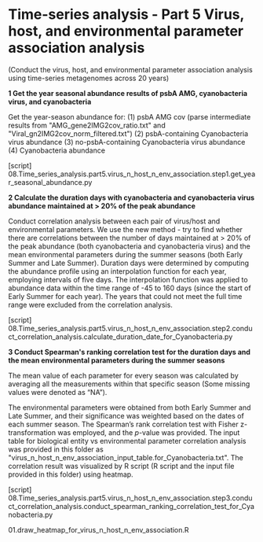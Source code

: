 # Time-series analysis - Part 5 Virus, host, and environmental parameter association analysis

(Conduct the virus, host, and environmental parameter association analysis using time-series metagenomes across 20 years)

**1 Get the year seasonal abundance results of psbA AMG, cyanobacteria virus, and cyanobacteria**

Get the year-season abundance for:
	(1) psbA AMG cov (parse intermediate results from "AMG_gene2IMG2cov_ratio.txt" and "Viral_gn2IMG2cov_norm_filtered.txt")
	(2) psbA-containing Cyanobacteria virus abundance
	(3) no-psbA-containing Cyanobacteria virus abundance  
	(4) Cyanobacteria abundance

[script] 08.Time_series_analysis.part5.virus_n_host_n_env_association.step1.get_year_seasonal_abundance.py

**2 Calculate the duration days with cyanobacteria and cyanobacteria virus abundance maintained at > 20% of the peak abundance**

Conduct correlation analysis between each pair of virus/host and environmental parameters. We use the new method - try to find whether there are correlations between the number of days maintained at > 20% of the peak abundance (both cyanobacteria and cyanobacteria virus) and the mean environmental parameters during the summer seasons (both Early Summer and Late Summer).  Duration days were determined by computing the abundance profile using an interpolation function for each year, employing intervals of five days. The interpolation function was applied to abundance data within the time range of -45 to 160 days (since the start of Early Summer for each year). The years that could not meet the full time range were excluded from the correlation analysis. 

[script] 08.Time_series_analysis.part5.virus_n_host_n_env_association.step2.conduct_correlation_analysis.calculate_duration_date_for_Cyanobacteria.py

**3 Conduct Spearman's ranking correlation test for the duration days and the mean environmental parameters during the summer seasons**

The mean value of each parameter for every season was calculated by averaging all the measurements within that specific season (Some missing values were denoted as “NA”).  

The environmental parameters were obtained from both Early Summer and Late Summer, and their significance was weighted based on the dates of each summer season. The Spearman’s rank correlation test with Fisher z-transformation was employed, and the *p*-value was provided. The input table for biological entity vs environmental parameter correlation analysis was provided in this folder as "virus_n_host_n_env_association_input_table.for_Cyanobacteria.txt". The correlation result was visualized by R script (R script and the input file provided in this folder) using heatmap. 

[script] 08.Time_series_analysis.part5.virus_n_host_n_env_association.step3.conduct_correlation_analysis.conduct_spearman_ranking_correlation_test_for_Cyanobacteria.py

01.draw_heatmap_for_virus_n_host_n_env_association.R

